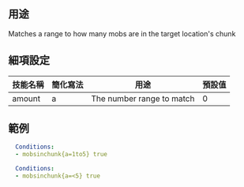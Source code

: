 ## 用途
Matches a range to how many mobs are in the target location's chunk


## 細項設定
| 技能名稱 | 簡化寫法| 用途 | 預設值 |
|-----------|-----------|----------------------------------------------------------------------|---------|
| amount| a | The number range to match   | 0   |


## 範例
```yaml
  Conditions:
  - mobsinchunk{a=1to5} true
```

```yaml
  Conditions:
  - mobsinchunk{a=<5} true
```